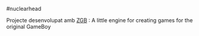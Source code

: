 #nuclearhead

Projecte desenvolupat amb [ZGB](https://github.com/Zal0/ZGB) : A little engine for creating games for the original GameBoy
